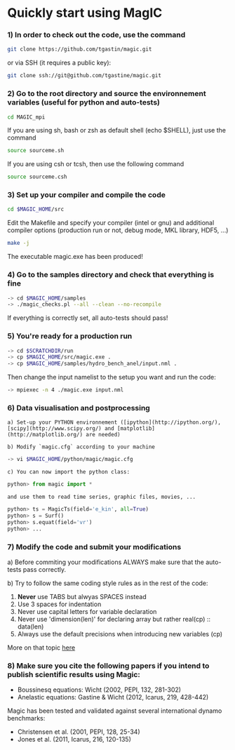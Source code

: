 # Quickly start using MagIC

### 1) In order to check out the code, use the command

```sh
git clone https://github.com/tgastin/magic.git
```
or via SSH (it requires a public key):

```sh
git clone ssh://git@github.com/tgastine/magic.git
```

### 2) Go to the root directory and source the environnement variables (useful for python and auto-tests)

```sh
cd MAGIC_mpi
```

If you are using sh, bash or zsh as default shell (echo $SHELL), just use the command

```sh
source sourceme.sh
```

If you are using csh or tcsh, then use the following command

```sh
source sourceme.csh
```

### 3) Set up your compiler and compile the code

```sh
cd $MAGIC_HOME/src
```

Edit the Makefile and specify your compiler (intel or gnu) and additional 
compiler options (production run or not, debug mode, MKL library, HDF5, ...)

```sh
make -j
```
The executable magic.exe has been produced!

### 4) Go to the samples directory and check that everything is fine

```sh
-> cd $MAGIC_HOME/samples
-> ./magic_checks.pl --all --clean --no-recompile
```

If everything is correctly set, all auto-tests should pass!

### 5) You're ready for a production run

```sh
-> cd $SCRATCHDIR/run
-> cp $MAGIC_HOME/src/magic.exe .
-> cp $MAGIC_HOME/samples/hydro_bench_anel/input.nml .
```
    
Then change the input namelist to the setup you want and run the code:

```sh
-> mpiexec -n 4 ./magic.exe input.nml
```

### 6) Data visualisation and postprocessing

    a) Set-up your PYTHON environnement ([ipython](http://ipython.org/), [scipy](http://www.scipy.org/) and [matplotlib](http://matplotlib.org/) are needed)

    b) Modify `magic.cfg` according to your machine

```sh
-> vi $MAGIC_HOME/python/magic/magic.cfg
```

    c) You can now import the python class:

```python
python> from magic import *
```

	and use them to read time series, graphic files, movies, ...

```python
python> ts = MagicTs(field='e_kin', all=True)
python> s = Surf()
python> s.equat(field='vr')
python> ...
```

### 7) Modify the code and submit your modifications

a) Before commiting your modifications ALWAYS make sure that the auto-tests
pass correctly.

b) Try to follow the same coding style rules as in the rest of the code:

1. **Never** use TABS but alwyas SPACES instead
2. Use 3 spaces for indentation
3. Never use capital letters for variable declaration
4. Never use 'dimension(len)' for declaring array but rather real(cp) :: data(len)
5. Always use the default precisions when introducing new variables (cp)


More on that topic [here](http://www.fortran90.org/src/best-practices.html)

### 8) Make sure you cite the following papers if you intend to publish scientific results using Magic:

* Boussinesq equations: Wicht (2002, PEPI, 132, 281-302)
* Anelastic equations: Gastine & Wicht (2012, Icarus, 219, 428-442)

Magic has been tested and validated against several international dynamo benchmarks:
* Christensen et al. (2001, PEPI, 128, 25-34)
* Jones et al. (2011, Icarus, 216, 120-135)

